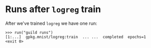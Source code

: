 # Runs after `logreg` train

After we've trained `logreg` we have one run:

    >>> run("guild runs")
    [1:...]  gpkg.mnist/logreg:train  ... ...  completed  epochs=1
    <exit 0>
